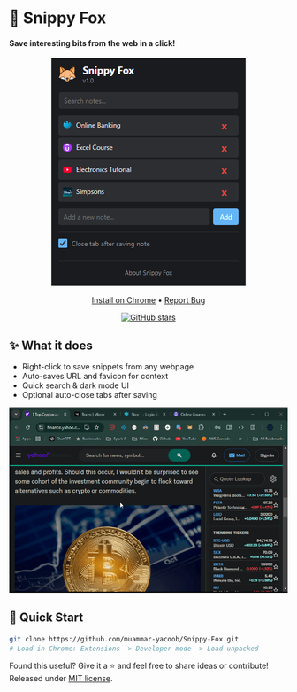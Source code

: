 # 🦊 Snippy Fox

#### Save interesting bits from the web in a click!

<div align="center">

![Preview](res/images/preview.png)

[Install on Chrome](your_store_link) • [Report Bug](issues_link)

[![GitHub stars](https://img.shields.io/github/stars/muammar-yacoob/Snippy-Fox?style=social)](https://github.com/muammar-yacoob/Snippy-Fox/stargazers)

</div>

## ✨ What it does
- Right-click to save snippets from any webpage
- Auto-saves URL and favicon for context
- Quick search & dark mode UI
- Optional auto-close tabs after saving

![Demo](res/images/demo.gif)

## 🚀 Quick Start
```bash
git clone https://github.com/muammar-yacoob/Snippy-Fox.git
# Load in Chrome: Extensions -> Developer mode -> Load unpacked
```

Found this useful? Give it a ⭐ and feel free to share ideas or contribute! Released under [MIT license](LICENSE).
